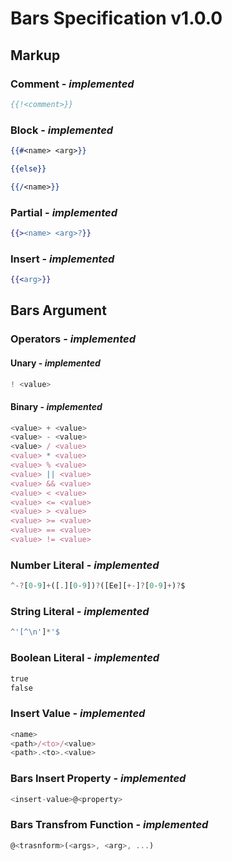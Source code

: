 # Bars Specification v1.0.0

## Markup

### Comment - *implemented*

```handlebars
{{!<comment>}}
```

### Block - *implemented*

```handlebars
{{#<name> <arg>}}

{{else}}

{{/<name>}}
```

### Partial - *implemented*

```handlebars
{{><name> <arg>?}}
```

### Insert - *implemented*

```handlebars
{{<arg>}}
```

## Bars Argument

### Operators - *implemented*

#### Unary - *implemented*

```javascript
! <value>
```

#### Binary - *implemented*

```javascript
<value> + <value>
<value> - <value>
<value> / <value>
<value> * <value>
<value> % <value>
<value> || <value>
<value> && <value>
<value> < <value>
<value> <= <value>
<value> > <value>
<value> >= <value>
<value> == <value>
<value> != <value>
```

### Number Literal - *implemented*

```javascript
^-?[0-9]+([.][0-9])?([Ee][+-]?[0-9]+)?$
```

### String Literal - *implemented*

```javascript
^'[^\n']*'$
```

### Boolean Literal - *implemented*

```handlebars
true
false
```

### Insert Value - *implemented*

```javascript
<name>
<path>/<to>/<value>
<path>.<to>.<value>
```

### Bars Insert Property - *implemented*

```javascript
<insert-value>@<property>
```

### Bars Transfrom Function - *implemented*

```javascript
@<trasnform>(<args>, <arg>, ...)
```
